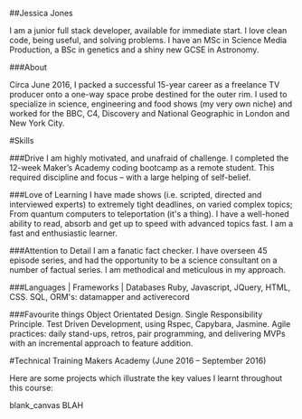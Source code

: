 ##Jessica Jones

I am a junior full stack developer, available for immediate start. I love clean code, being useful, and solving problems. I have an MSc in Science Media Production, a BSc in genetics and a shiny new GCSE in Astronomy. 

###About

Circa June 2016, I packed a successful 15-year career as a freelance TV producer onto a one-way space probe destined for the outer rim. I used to specialize in science, engineering and food shows (my very own niche) and worked for the BBC, C4, Discovery and National Geographic in London and New York City. 

#Skills 

###Drive
I am highly motivated, and unafraid of challenge. I completed the 12-week Maker’s Academy coding bootcamp as a remote student. This required discipline and focus – with a large helping of self-belief.

###Love of Learning
I have made shows (i.e. scripted, directed and interviewed experts) to extremely tight deadlines, on varied complex topics; From quantum computers to teleportation (it's a thing). I have a well-honed ability to read, absorb and get up to speed with advanced topics fast. I am a fast and enthusiastic learner. 

###Attention to Detail
I am a fanatic fact checker. I have overseen 45 episode series, and had the opportunity to be a science consultant on a number of factual series. I am methodical and meticulous in my approach.

###Languages | Frameworks | Databases
Ruby, Javascript, JQuery, HTML, CSS.
SQL, ORM's: datamapper and activerecord


###Favourite things
Object Orientated Design.
Single Responsibility Principle.
Test Driven Development, using Rspec, Capybara, Jasmine.
Agile practices: daily stand-ups, retros, pair programming, and delivering MVPs with an incremental approach to feature addition.

#Technical Training 
Makers Academy (June 2016 – September 2016)

Here are some projects which illustrate the key values I learnt throughout this course:

blank_canvas
BLAH



